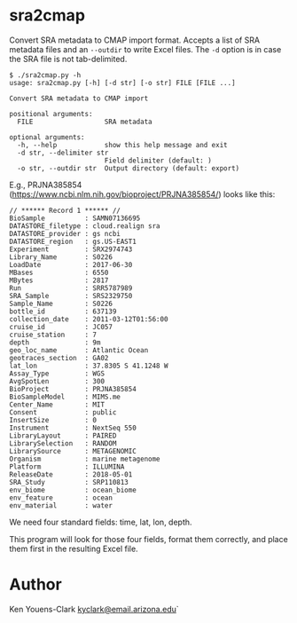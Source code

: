 # sra2cmap

Convert SRA metadata to CMAP import format. Accepts a list of SRA metadata files and an `--outdir` to write Excel files. The `-d` option is in case the SRA file is not tab-delimited.

````
$ ./sra2cmap.py -h
usage: sra2cmap.py [-h] [-d str] [-o str] FILE [FILE ...]

Convert SRA metadata to CMAP import

positional arguments:
  FILE                  SRA metadata

optional arguments:
  -h, --help            show this help message and exit
  -d str, --delimiter str
                        Field delimiter (default: )
  -o str, --outdir str  Output directory (default: export)
````


E.g., PRJNA385854 (https://www.ncbi.nlm.nih.gov/bioproject/PRJNA385854/) looks like this:

````
// ****** Record 1 ****** //
BioSample          : SAMN07136695
DATASTORE_filetype : cloud.realign sra
DATASTORE_provider : gs ncbi
DATASTORE_region   : gs.US-EAST1
Experiment         : SRX2974743
Library_Name       : S0226
LoadDate           : 2017-06-30
MBases             : 6550
MBytes             : 2817
Run                : SRR5787989
SRA_Sample         : SRS2329750
Sample_Name        : S0226
bottle_id          : 637139
collection_date    : 2011-03-12T01:56:00
cruise_id          : JC057
cruise_station     : 7
depth              : 9m
geo_loc_name       : Atlantic Ocean
geotraces_section  : GA02
lat_lon            : 37.8305 S 41.1248 W
Assay_Type         : WGS
AvgSpotLen         : 300
BioProject         : PRJNA385854
BioSampleModel     : MIMS.me
Center_Name        : MIT
Consent            : public
InsertSize         : 0
Instrument         : NextSeq 550
LibraryLayout      : PAIRED
LibrarySelection   : RANDOM
LibrarySource      : METAGENOMIC
Organism           : marine metagenome
Platform           : ILLUMINA
ReleaseDate        : 2018-05-01
SRA_Study          : SRP110813
env_biome          : ocean_biome
env_feature        : ocean
env_material       : water
````

We need four standard fields: time, lat, lon, depth.

This program will look for those four fields, format them correctly, and place them first in the resulting Excel file.

# Author

Ken Youens-Clark <kyclark@email.arizona.edu>`

